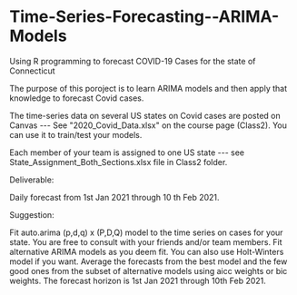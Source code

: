 # Time-Series-Forecasting--ARIMA-Models

Using R programming to forecast COVID-19 Cases for the state of Connecticut

The purpose of this poroject is to learn ARIMA models and then apply that knowledge to forecast Covid cases.

The time-series data on several US states on Covid cases are posted on Canvas --- See "2020_Covid_Data.xlsx" on the course page (Class2). You can use it to train/test your models. 

Each member of your team is assigned to one US state --- see State_Assignment_Both_Sections.xlsx file in Class2 folder. 

Deliverable:

Daily forecast from 1st Jan 2021 through 10 th Feb 2021.

 
Suggestion:

Fit auto.arima (p,d,q) x (P,D,Q) model to the time series on cases for your state. You are free to consult with your friends and/or team members.
Fit alternative ARIMA models as you deem fit. You can also use Holt-Winters model if you want.
Average the forecasts from the best model and the few good ones from the subset of alternative models using aicc weights or bic weights.
The forecast horizon is 1st Jan 2021 through 10th Feb 2021. 
